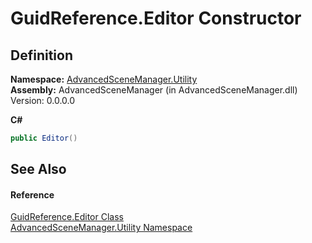 # GuidReference.Editor Constructor




## Definition
**Namespace:** <a href="N_AdvancedSceneManager_Utility">AdvancedSceneManager.Utility</a>  
**Assembly:** AdvancedSceneManager (in AdvancedSceneManager.dll) Version: 0.0.0.0

**C#**
``` C#
public Editor()
```



## See Also


#### Reference
<a href="T_AdvancedSceneManager_Utility_GuidReference_Editor">GuidReference.Editor Class</a>  
<a href="N_AdvancedSceneManager_Utility">AdvancedSceneManager.Utility Namespace</a>  

